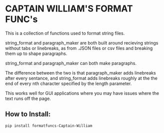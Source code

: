 # CAPTAIN WILLIAM'S FORMAT FUNC's

This is a collection of functions used to format string files. 

string_format and paragraph_maker are both built around recieving 
strings without tabs or linebreaks, as from .JSON files or csv files 
and breaking them up to shape paragraphs. 

string_format and paragraph_maker can both make paragraphs. 

The difference between the two is that 
paragraph_maker adds linebreaks after every sentance, and
string_format adds linebreaks roughly at the the end of every nth 
character specified by the length parameter. 

This works well for GUI applications where you may have issues
where the text runs off the page. 

## How to Install:
`pip install formatfuncs-Captain-William`
